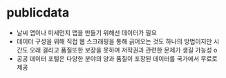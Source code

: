 # publicdata
- 날씨 앱이나 미세먼지 앱을 만들기 위해선 데이터가 필요
- 데이터 구성을 위해 직접 웹 스크래핑을 통해 긁어오는 것도 하나의 방법이지만 시간도 오래 걸리고 품질또한 보장을 못하며 저작권과 관련한 문제가 생길 가능성 o
- 공공 데이터 포털은 다양한 분야의 양과 품질이 포장된 데이터를 국가에서 무료로 제공
